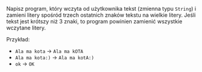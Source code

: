 Napisz program, który wczyta od użytkownika tekst (zmienna typu `String`) i zamieni litery spośród trzech ostatnich znaków tekstu na wielkie litery. Jeśli tekst jest krótszy niż 3 znaki, to program powinien zamienić wszystkie wczytane litery.

Przykład:
* `Ala ma kota` -> `Ala ma kOTA`
* `Ala ma kota:)` -> `Ala ma kotA:)`
* `ok` -> `OK`